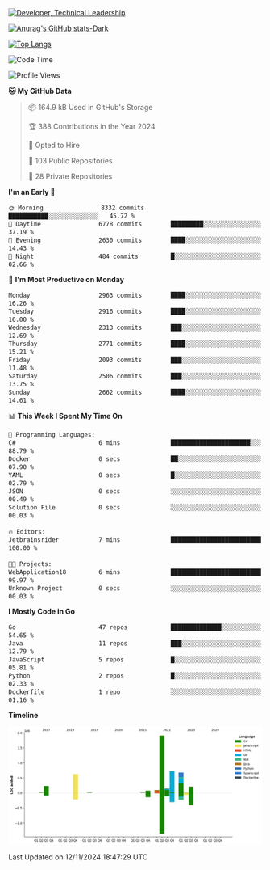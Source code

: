 <div>
  <a href="https://www.linkedin.com/in/arielpineiro/" target="_blank" rel="nofollow noopener noreferrer">
    <img src="https://img.shields.io/badge/-LinkedIn-%230077B5?style=for-the-badge&logo=linkedin&logoColor=white" alt="Developer, Technical Leadership" title="Ariel Piñeiro">
  </a>
</div>

[![Anurag's GitHub stats-Dark](https://github-readme-stats.vercel.app/api?username=arielsrv&show_icons=true&theme=dark#gh-dark-mode-only)](https://github.com/anuraghazra/github-readme-stats#gh-dark-mode-only)

[![Top Langs](https://github-readme-stats.vercel.app/api/top-langs/?username=arielsrv&layout=compact&langs_count=10&theme=dark#gh-dark-mode-only)](https://github.com/anuraghazra/github-readme-stats&theme=dark#gh-dark-mode-only)

<!--START_SECTION:waka-->
![Code Time](http://img.shields.io/badge/Code%20Time-1%2C107%20hrs%2011%20mins-blue)

![Profile Views](http://img.shields.io/badge/Profile%20Views-2-blue)

**🐱 My GitHub Data** 

> 📦 164.9 kB Used in GitHub's Storage 
 > 
> 🏆 388 Contributions in the Year 2024
 > 
> 💼 Opted to Hire
 > 
> 📜 103 Public Repositories 
 > 
> 🔑 28 Private Repositories 
 > 
**I'm an Early 🐤** 

```text
🌞 Morning                8332 commits        ███████████░░░░░░░░░░░░░░   45.72 % 
🌆 Daytime                6778 commits        █████████░░░░░░░░░░░░░░░░   37.19 % 
🌃 Evening                2630 commits        ████░░░░░░░░░░░░░░░░░░░░░   14.43 % 
🌙 Night                  484 commits         █░░░░░░░░░░░░░░░░░░░░░░░░   02.66 % 
```
📅 **I'm Most Productive on Monday** 

```text
Monday                   2963 commits        ████░░░░░░░░░░░░░░░░░░░░░   16.26 % 
Tuesday                  2916 commits        ████░░░░░░░░░░░░░░░░░░░░░   16.00 % 
Wednesday                2313 commits        ███░░░░░░░░░░░░░░░░░░░░░░   12.69 % 
Thursday                 2771 commits        ████░░░░░░░░░░░░░░░░░░░░░   15.21 % 
Friday                   2093 commits        ███░░░░░░░░░░░░░░░░░░░░░░   11.48 % 
Saturday                 2506 commits        ███░░░░░░░░░░░░░░░░░░░░░░   13.75 % 
Sunday                   2662 commits        ████░░░░░░░░░░░░░░░░░░░░░   14.61 % 
```


📊 **This Week I Spent My Time On** 

```text
💬 Programming Languages: 
C#                       6 mins              ██████████████████████░░░   88.79 % 
Docker                   0 secs              ██░░░░░░░░░░░░░░░░░░░░░░░   07.90 % 
YAML                     0 secs              █░░░░░░░░░░░░░░░░░░░░░░░░   02.79 % 
JSON                     0 secs              ░░░░░░░░░░░░░░░░░░░░░░░░░   00.49 % 
Solution File            0 secs              ░░░░░░░░░░░░░░░░░░░░░░░░░   00.03 % 

🔥 Editors: 
Jetbrainsrider           7 mins              █████████████████████████   100.00 % 

🐱‍💻 Projects: 
WebApplication18         6 mins              █████████████████████████   99.97 % 
Unknown Project          0 secs              ░░░░░░░░░░░░░░░░░░░░░░░░░   00.03 % 
```

**I Mostly Code in Go** 

```text
Go                       47 repos            ██████████████░░░░░░░░░░░   54.65 % 
Java                     11 repos            ███░░░░░░░░░░░░░░░░░░░░░░   12.79 % 
JavaScript               5 repos             █░░░░░░░░░░░░░░░░░░░░░░░░   05.81 % 
Python                   2 repos             █░░░░░░░░░░░░░░░░░░░░░░░░   02.33 % 
Dockerfile               1 repo              ░░░░░░░░░░░░░░░░░░░░░░░░░   01.16 % 
```



**Timeline**

![Lines of Code chart](https://raw.githubusercontent.com/arielsrv/arielsrv/main/assets/bar_graph.png)


 Last Updated on 12/11/2024 18:47:29 UTC
<!--END_SECTION:waka-->
